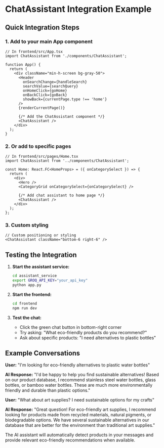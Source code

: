 # ChatAssistant Integration Example

## Quick Integration Steps

### 1. Add to your main App component

```tsx
// In frontend/src/App.tsx
import ChatAssistant from './components/ChatAssistant';

function App() {
  return (
    <div className="min-h-screen bg-gray-50">
      <Header 
        onSearchChange={handleSearch}
        searchValue={searchQuery}
        onHomeClick={goHome}
        onBackClick={goBack}
        showBack={currentPage.type !== 'home'}
      />
      {renderCurrentPage()}
      
      {/* Add the ChatAssistant component */}
      <ChatAssistant />
    </div>
  );
}
```

### 2. Or add to specific pages

```tsx
// In frontend/src/pages/Home.tsx
import ChatAssistant from '../components/ChatAssistant';

const Home: React.FC<HomeProps> = ({ onCategorySelect }) => {
  return (
    <div>
      <Hero />
      <CategoryGrid onCategorySelect={onCategorySelect} />
      
      {/* Add chat assistant to home page */}
      <ChatAssistant />
    </div>
  );
};
```

### 3. Custom styling

```tsx
// Custom positioning or styling
<ChatAssistant className="bottom-6 right-6" />
```

## Testing the Integration

1. **Start the assistant service:**
   ```bash
   cd assistant_service
   export GROQ_API_KEY="your_api_key"
   python app.py
   ```

2. **Start the frontend:**
   ```bash
   cd frontend
   npm run dev
   ```

3. **Test the chat:**
   - Click the green chat button in bottom-right corner
   - Try asking: "What eco-friendly products do you recommend?"
   - Ask about specific products: "I need alternatives to plastic bottles"

## Example Conversations

**User:** "I'm looking for eco-friendly alternatives to plastic water bottles"

**AI Response:** "I'd be happy to help you find sustainable alternatives! Based on our product database, I recommend stainless steel water bottles, glass bottles, or bamboo water bottles. These are much more environmentally friendly and durable than plastic options."

**User:** "What about art supplies? I need sustainable options for my crafts"

**AI Response:** "Great question! For eco-friendly art supplies, I recommend looking for products made from recycled materials, natural pigments, or biodegradable options. We have several sustainable alternatives in our database that are better for the environment than traditional art supplies."

The AI assistant will automatically detect products in your messages and provide relevant eco-friendly recommendations when available.
